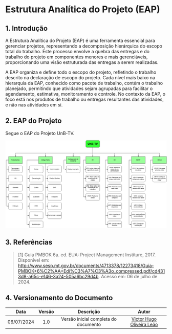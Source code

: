 # Estrutura Analítica do Projeto (EAP)

## 1. Introdução

A Estrutura Analítica do Projeto (EAP) é uma ferramenta essencial para gerenciar projetos, representando a decomposição hierárquica do escopo total do trabalho. Este processo envolve a quebra das entregas e do trabalho do projeto em componentes menores e mais gerenciáveis, proporcionando uma visão estruturada das entregas a serem realizadas.

A EAP organiza e define todo o escopo do projeto, refletindo o trabalho descrito na declaração de escopo do projeto. Cada nível mais baixo na hierarquia da EAP, conhecido como pacote de trabalho, contém o trabalho planejado, permitindo que atividades sejam agrupadas para facilitar o agendamento, estimativa, monitoramento e controle. No contexto da EAP, o foco está nos produtos de trabalho ou entregas resultantes das atividades, e não nas atividades em si.

## 2. EAP do Projeto

Segue o EAP do Projeto UnB-TV.

![EAP](https://raw.githubusercontent.com/fga-eps-mds/2024.1-UnB-TV-DOC/main/docs/assets/eap_4.png)

## 3. Referências

> [1] Guia PMBOK 6a. ed. EUA: Project Management Institure, 2017. Disponível em: http://www.sesp.mt.gov.br/documents/4713378/12273418/Guia-PMBOK+6%C2%AA+Edi%C3%A7%C3%A3o_compressed.pdf/cd4313d8-a65c-e146-3a24-505a6bc29d4b. Acesso em: 06 de julho de 2024.

## 4. Versionamento do Documento

| Data | Versão | Descrição | Autor |
| :-----: | :-------------: | :---------------: | :-: |
| 06/07/2024 | 1.0 | Versão inicial completa do documento | [Victor Hugo Oliveira Leão](https://github.com/victorleaoo) |
